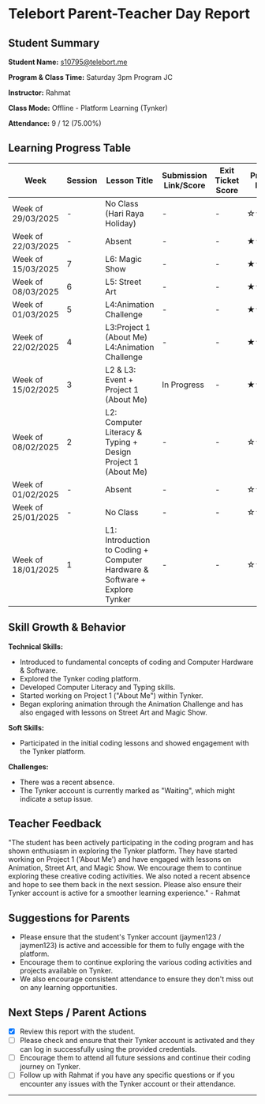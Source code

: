 # Telebort Parent-Teacher Day Report

## Student Summary

**Student Name:** s10795@telebort.me

**Program & Class Time:** Saturday 3pm Program JC

**Instructor:** Rahmat

**Class Mode:** Offline - Platform Learning (Tynker)

**Attendance:** 9 / 12 (75.00%)


## Learning Progress Table

| Week              | Session | Lesson Title                                                                  | Submission Link/Score | Exit Ticket Score | Progress Rating |
|-------------------|---------|-------------------------------------------------------------------------------|-----------------------|-------------------|-----------------|
| Week of 29/03/2025 | -       | No Class (Hari Raya Holiday)                                                  | -                     | -                 | ☆☆☆☆☆         |
| Week of 22/03/2025 | -       | Absent                                                                      | -                     | -                 | ★★★☆☆         |
| Week of 15/03/2025 | 7       | L6: Magic Show                                                              | -                     | -                 | ★★★☆☆         |
| Week of 08/03/2025 | 6       | L5: Street Art                                                              | -                     | -                 | ★★★☆☆         |
| Week of 01/03/2025 | 5       | L4:Animation Challenge                                                       | -                     | -                 | ★★★☆☆         |
| Week of 22/02/2025 | 4       | L3:Project 1 (About Me) <br> L4:Animation Challenge                        | -                     | -                 | ★★★☆☆         |
| Week of 15/02/2025 | 3       | L2 & L3: Event + Project 1 (About Me)                                       | In Progress           | -                 | ★★★☆☆         |
| Week of 08/02/2025 | 2       | L2: Computer Literacy & Typing + Design Project 1 (About Me)                | -                     | -                 | ☆☆☆☆☆         |
| Week of 01/02/2025 | -       | Absent                                                                      | -                     | -                 | ☆☆☆☆☆         |
| Week of 25/01/2025 | -       | No Class                                                                  | -                     | -                 | ☆☆☆☆☆         |
| Week of 18/01/2025 | 1       | L1: Introduction to Coding + Computer Hardware & Software + Explore Tynker | -                     | -                 | ☆☆☆☆☆         |

## Skill Growth & Behavior

**Technical Skills:**
* Introduced to fundamental concepts of coding and Computer Hardware & Software.
* Explored the Tynker coding platform.
* Developed Computer Literacy and Typing skills.
* Started working on Project 1 ("About Me") within Tynker.
* Began exploring animation through the Animation Challenge and has also engaged with lessons on Street Art and Magic Show.

**Soft Skills:**
* Participated in the initial coding lessons and showed engagement with the Tynker platform.

**Challenges:**
* There was a recent absence.
* The Tynker account is currently marked as "Waiting", which might indicate a setup issue.

## Teacher Feedback

"The student has been actively participating in the coding program and has shown enthusiasm in exploring the Tynker platform. They have started working on Project 1 ('About Me') and have engaged with lessons on Animation, Street Art, and Magic Show. We encourage them to continue exploring these creative coding activities. We also noted a recent absence and hope to see them back in the next session. Please also ensure their Tynker account is active for a smoother learning experience." - Rahmat

## Suggestions for Parents

* Please ensure that the student's Tynker account (jaymen123 / jaymen123) is active and accessible for them to fully engage with the platform.
* Encourage them to continue exploring the various coding activities and projects available on Tynker.
* We also encourage consistent attendance to ensure they don't miss out on any learning opportunities.

## Next Steps / Parent Actions

* [x] Review this report with the student.
* [ ] Please check and ensure that their Tynker account is activated and they can log in successfully using the provided credentials.
* [ ] Encourage them to attend all future sessions and continue their coding journey on Tynker.
* [ ] Follow up with Rahmat if you have any specific questions or if you encounter any issues with the Tynker account or their attendance.

***